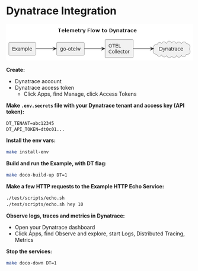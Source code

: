 # Dynatrace Integration
![Dynatrace](./diagrams/dynatrace.png)

**Create:**
* Dynatrace account
* Dynatrace access token
  * Click Apps, find Manage, click Access Tokens

**Make `.env.secrets` file with your Dynatrace tenant and access key (API token):**
```env
DT_TENANT=abc12345
DT_API_TOKEN=dt0c01...
```

**Install the env vars:**
```bash
make install-env
```

**Build and run the Example, with DT flag:**
```bash
make doco-build-up DT=1
```

**Make a few HTTP requests to the Example HTTP Echo Service:**
```bash
./test/scripts/echo.sh
./test/scripts/echo.sh hey 10
```

**Observe logs, traces and metrics in Dynatrace:**
* Open your Dynatrace dashboard
* Click Apps, find Observe and explore, start Logs, Distributed Tracing, Metrics

**Stop the services:**
```bash
make doco-down DT=1
```
